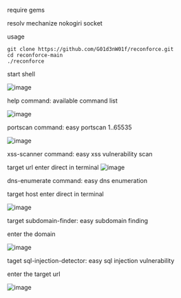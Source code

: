 require gems

resolv
mechanize
nokogiri
socket

usage

```
git clone https://github.com/G01d3nW01f/reconforce.git
cd reconforce-main
./reconforce
```

start shell

![image](https://github.com/G01d3nW01f/reconforce/assets/75846902/5e5ebcc3-3446-4355-bb32-0dde7e0eba8e)


help command: available command list

![image](https://github.com/G01d3nW01f/reconforce/assets/75846902/3fab746a-c983-4539-a09d-6aa391c424c9)


portscan command: easy portscan 1..65535

![image](https://github.com/G01d3nW01f/reconforce/assets/75846902/74a26f55-8c6c-484b-8b24-599c9648545f)

xss-scanner command: easy xss vulnerability scan

target url enter direct in terminal
![image](https://github.com/G01d3nW01f/reconforce/assets/75846902/f2ccf868-b74a-4b45-afaf-d18a11cce561)

dns-enumerate command: easy dns enumeration

target host enter direct in terminal

![image](https://github.com/G01d3nW01f/reconforce/assets/75846902/dc621f12-fc85-4d47-93a6-d9efdcf3f3aa)


target subdomain-finder: easy subdomain finding 

enter the domain 

![image](https://github.com/G01d3nW01f/reconforce/assets/75846902/f1195c00-fff1-4aff-b78b-b85b4362d125)


taget sql-injection-detector: easy sql injection vulnerability 

enter the target url 

![image](https://github.com/G01d3nW01f/reconforce/assets/75846902/5dbc6858-c072-4ad7-abd6-b2e1be9e6cda)


